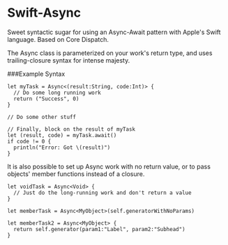 Swift-Async
===========

Sweet syntactic sugar for using an Async-Await pattern with Apple's Swift language. Based on Core Dispatch.

The Async class is parameterized on your work's return type, and uses trailing-closure syntax for intense majesty.

###Example Syntax
```
let myTask = Async<(result:String, code:Int)> {
  // Do some long running work
  return ("Success", 0)
}

// Do some other stuff

// Finally, block on the result of myTask
let (result, code) = myTask.await()
if code != 0 {
  println("Error: Got \(result)")
}
```

It is also possible to set up Async work with no return value, or to pass objects' member functions instead of a closure.

```
let voidTask = Async<Void> {
  // Just do the long-running work and don't return a value
}

let memberTask = Async<MyObject>(self.generatorWithNoParams)

let memberTask2 = Async<MyObject> {
  return self.generator(param1:"Label", param2:"Subhead")
}
```
